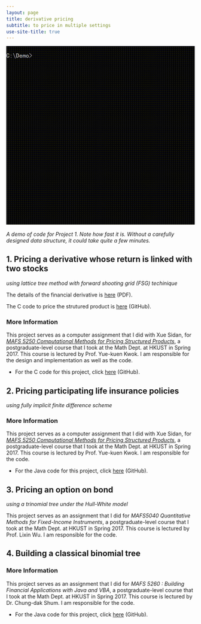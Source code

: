 ```yaml
---
layout: page
title: derivative pricing
subtitle: to price in multiple settings
use-site-title: true
---
```


![demo](demo.gif)

*A demo of code for Project 1. Note how fast it is. Without a carefully designed data structure, it could take quite a few minutes.*

## 1. Pricing a derivative whose return is linked with two stocks

*using lattice tree method with forward shooting grid (FSG) techinique*

The details of the financial derivative is [here](https://github.com/imfl/derivative-pricing/tree/master/two-state-lattice-fsg/que.pdf) (PDF).

The C code to price the strutured product is [here](https://github.com/imfl/derivative-pricing/blob/master/two-state-lattice-fsg/sol.c) (GitHub).

### More Information 

This project serves as a computer assignment that I did with Xue Sidan, for [*MAFS 5250 Computational Methods for Pricing Structured Products*](https://www.math.ust.hk/~maykwok/MAFS5250.htm), a postgraduate-level course that I took at the Math Dept. at HKUST in Spring 2017. This course is lectured by Prof. Yue-kuen Kwok. I am responsible for the design and implementation as well as the code.

- For the C code for this project, click [here](https://github.com/imfl/derivative-pricing) (GitHub).

## 2. Pricing participating life insurance policies

*using fully implicit finite difference scheme*

### More Information

This project serves as a computer assignment that I did with Xue Sidan, for [*MAFS 5250 Computational Methods for Pricing Structured Products*](https://www.math.ust.hk/~maykwok/MAFS5250.htm), a postgraduate-level course that I took at the Math Dept. at HKUST in Spring 2017. This course is lectured by Prof. Yue-kuen Kwok. I am responsible for the code.

- For the Java code for this project, click [here](https://github.com/imfl/derivative-pricing) (GitHub).

## 3. Pricing an option on bond

*using a trinomial tree under the Hull-White model*

This project serves as an assignment that I did for *MAFS5040 Quantitative Methods for Fixed-Income Instruments*, a postgraduate-level course that I took at the Math Dept. at HKUST in Spring 2017. This course is lectured by Prof. Lixin Wu. I am responsible for the code.

## 4. Building a classical binomial tree

### More Information

This project serves as an assignment that I did for *MAFS 5260 : Building Financial Applications with Java and VBA*, a postgraduate-level course that I took at the Math Dept. at HKUST in Spring 2017. This course is lectured by Dr. Chung-dak Shum. I am responsible for the code.

- For the Java code for this project, click [here](https://github.com/imfl/derivative-pricing) (GitHub).


